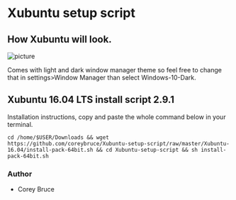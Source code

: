 
 # Xubuntu setup script



 ## How Xubuntu will look.

  ![picture](https://i.imgur.com/UBXghXt.jpg)

  Comes with light and dark window manager theme so feel free to change that in settings>Window Manager than select Windows-10-Dark.


 ## Xubuntu 16.04 LTS install script 2.9.1
  Installation instructions, copy and paste the whole command below in your terminal.

 ```cd /home/$USER/Downloads && wget https://github.com/coreybruce/Xubuntu-setup-script/raw/master/Xubuntu-16.04/install-pack-64bit.sh && cd Xubuntu-setup-script && sh install-pack-64bit.sh```  

 ### Author
  * Corey Bruce
